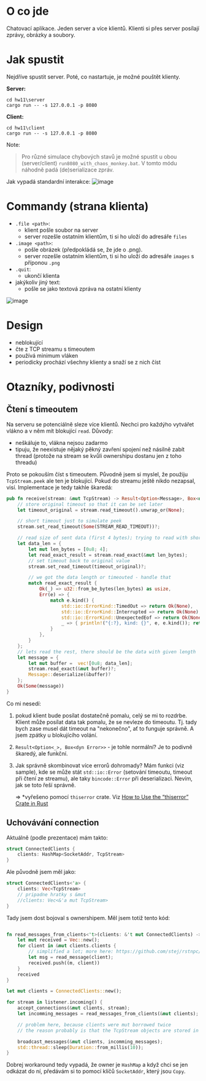 # O co jde

Chatovací aplikace. Jeden server a více klientů. Klienti si přes server posílají zprávy, obrázky a soubory.

# Jak spustit

Nejdříve spustit server. Poté, co nastartuje, je možné pouštět klienty.

**Server:**
```
cd hw11\server
cargo run -- -s 127.0.0.1 -p 8080
```

**Client:**
```
cd hw11\client
cargo run -- -s 127.0.0.1 -p 8080
```

Note:
> Pro různé simulace chybových stavů je možné spustit u obou (server/client) `run8080_with_chaos_monkey.bat`. V tomto módu náhodně padá (de)serializace zpráv. 

Jak vypadá standardní interakce:
![image](hw13.gif)

# Commandy (strana klienta)
- `.file <path>`: 
    - klient pošle soubor na server
    - server rozešle ostatním klientům, ti si ho uloží do adresáře `files`
- `.image <path>`: 
    - pošle obrázek (předpokládá se, že jde o .png). 
    - server rozešle ostatním klientům, ti si ho uloží do adresáře `images` s příponou `.png`
- `.quit`:
    - ukončí klienta
- jakýkoliv jiný text:
    - pošle se jako textová zpráva na ostatní klienty
    
![image](server_client.drawio.png)

# Design 

- neblokující
- čte z TCP streamu s timeoutem
- používá minimum vláken
- periodicky prochází všechny klienty a snaží se z nich číst

# Otazníky, podivnosti

## Čtení s timeoutem

Na serveru se potenciálně sleze více klientů. Nechci pro každýho vytvářet vlákno a v něm mít blokující `read`. Důvody:
- neškáluje to, vlákna nejsou zadarmo
- tipuju, že neexistuje nějaký pěkný zavření spojení než násilně zabít thread (protože na stream se kvůli ownershipu dostanu jen z toho threadu)

Proto se pokouším číst s timeoutem. Původně jsem si myslel, že použiju `TcpStream.peek` ale ten je blokující. Pokud do streamu ještě nikdo nezapsal, visí.
Implementace je tedy takhle škaredá:
```rust
pub fn receive(stream: &mut TcpStream) -> Result<Option<Message>, Box<dyn Error>> {
    // store original timeout so that it can be set later
    let timeout_original = stream.read_timeout().unwrap_or(None);

    // short timeout just to simulate peek
    stream.set_read_timeout(Some(STREAM_READ_TIMEOUT))?;

    // read size of sent data (first 4 bytes); trying to read with short timeout
    let data_len = {
        let mut len_bytes = [0u8; 4];
        let read_exact_result = stream.read_exact(&mut len_bytes);
        // set timeout back to original value
        stream.set_read_timeout(timeout_original)?;

        // we got the data length or timeouted - handle that
        match read_exact_result {
            Ok(_) => u32::from_be_bytes(len_bytes) as usize,
            Err(e) => {
                match e.kind() {
                    std::io::ErrorKind::TimedOut => return Ok(None),     //timeout
                    std::io::ErrorKind::Interrupted => return Ok(None),     //timeout   - takhle je to v dokumentaci read_exact; ale ve skutecnosti hazi TimedOut
                    std::io::ErrorKind::UnexpectedEof => return Ok(None),   //client disconnected
                    _ => { println!("{:?}, kind: {}", e, e.kind()); return Err(Box::new(e)) }
                }
            },
        }
    };
    // lets read the rest, there should be the data with given length
    let message = {
        let mut buffer =  vec![0u8; data_len];
        stream.read_exact(&mut buffer)?;
        Message::deserialize(&buffer)?
    };
    Ok(Some(message))
}
```

Co mi nesedí:

1. pokud klient bude posílat dostatečně pomalu, celý se mi to rozdrbe. Klient může posílat data tak pomalu, že se nevleze do timeoutu. Tj. tady bych zase musel dát timeout na "nekonečno", ať to funguje správně. A jsem zpátky u blokujícího volání.

1. `Result<Option<_>, Box<dyn Error>>` - je tohle normální? Je to podivně škaredý, ale funkční.

1. Jak správně skombinovat více errorů dohromady? Mám funkci (viz sample), kde se může stát `std::io::Error` (setování timeoutu, timeout při čtení ze streamu), ale taky `bincode::Error` při deserializaci. Nevím, jak se toto řeší správně. 

    => *vyřešeno pomocí `thiserror` crate. Viz [How to Use the “thiserror” Crate in Rust](https://betterprogramming.pub/a-simple-guide-to-using-thiserror-crate-in-rust-eee6e442409b)

## Uchovávání connection

Aktuálně (podle prezentace) mám takto:
```rust
struct ConnectedClients {
    clients: HashMap<SocketAddr, TcpStream>
}
```

Ale původně jsem měl jako:
```rust
struct ConnectedClients<'a> {
    clients: Vec<TcpStream>
    // pripadne hratky s &mut
    //clients: Vec<&'a mut TcpStream>
}
```

Tady jsem dost bojoval s ownershipem. Měl jsem totiž tento kód: 
```rust

fn read_messages_from_clients<'t>(clients: &'t mut ConnectedClients) -> Vec<(Message, &'t mut TcpStream)> {
    let mut received = Vec::new();
    for client in &mut clients.clients {
        // simplified a lot; more here: https://github.com/stej/rstnpc/commit/d340e8f31b72dcedff0ec70ff6e306d295f39b2e
        let msg = read_message(client);
        received.push((m, client))
    }
    received
}

let mut clients = ConnectedClients::new();

for stream in listener.incoming() {
    accept_connections(&mut clients, stream);
    let incomming_messages = read_messages_from_clients(&mut clients);

    // problem here, because clients were mut borrowed twice
    // the reason probably is that the TcpStream objects are stored in (*) clients, (*) incomming_messages

    broadcast_messages(&mut clients, incomming_messages);
    std::thread::sleep(Duration::from_millis(10));
}
```

Dobrej workaround tedy vypadá, že owner je `HashMap` a když chci se jen odkázat do ní, předávám si to pomocí klíčů `SocketAddr`, který jsou `Copy`.